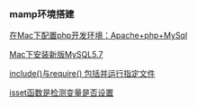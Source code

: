 ### mamp环境搭建

[在Mac下配置php开发环境：Apache+php+MySql](http://my.oschina.net/joanfen/blog/171109)

[Mac下安装新版MySQL5.7](http://blog.csdn.net/wozaixiaoximen/article/details/49391631)


[include()与require()   包括并运行指定文件](http://www.cnblogs.com/xia520pi/p/3697099.html)

[isset函数是检测变量是否设置](http://www.cnblogs.com/neve/archive/2011/03/21/1990165.html)

